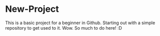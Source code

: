 # New-Project

This is a basic project for a beginner in Github.
Starting out with a simple repository to get used to it.
Wow. So much to do here! :D
